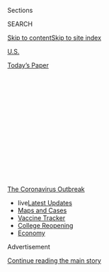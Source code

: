 <div id="app">

<div>

<div>

<div>

<div class="NYTAppHideMasthead css-1q2w90k e1suatyy0">

<div class="section css-ui9rw0 e1suatyy2">

<div class="css-eph4ug er09x8g0">

<div class="css-6n7j50">

</div>

<span class="css-1dv1kvn">Sections</span>

<div class="css-10488qs">

<span class="css-1dv1kvn">SEARCH</span>

</div>

[Skip to content](#site-content)[Skip to site
index](#site-index)

</div>

<div id="masthead-section-label" class="css-1wr3we4 eaxe0e00">

[U.S.](https://www.nytimes.com/section/us)

</div>

<div class="css-10698na e1huz5gh0">

</div>

</div>

<div id="masthead-bar-one" class="section hasLinks css-15hmgas e1csuq9d3">

<div class="css-uqyvli e1csuq9d0">

</div>

<div class="css-1uqjmks e1csuq9d1">

</div>

<div class="css-9e9ivx">

[](https://myaccount.nytimes.com/auth/login?response_type=cookie&client_id=vi)

</div>

<div class="css-1bvtpon e1csuq9d2">

[Today’s
Paper](https://www.nytimes.com/section/todayspaper)

</div>

</div>

</div>

</div>

<div data-aria-hidden="false">

<div id="site-content" data-role="main">

<div>

<div class="css-1aor85t" style="opacity:0.000000001;z-index:-1;visibility:hidden">

<div class="css-1hqnpie">

<div class="css-epjblv">

<span class="css-17xtcya">[U.S.](/section/us)</span><span class="css-x15j1o">|</span><span class="css-fwqvlz">The
Mask Slackers of
1918</span>

</div>

<div class="css-k008qs">

<div class="css-1iwv8en">

<span class="css-18z7m18"></span>

<div>

</div>

</div>

<span class="css-1n6z4y">https://nyti.ms/2XpK4vD</span>

<div class="css-1705lsu">

<div class="css-4xjgmj">

<div class="css-4skfbu" data-role="toolbar" data-aria-label="Social Media Share buttons, Save button, and Comments Panel with current comment count" data-testid="share-tools">

  - 
  - 
  - 
  - 
    
    <div class="css-6n7j50">
    
    </div>

  - 
  - 

</div>

</div>

</div>

</div>

</div>

</div>

<div id="NYT_TOP_BANNER_REGION" class="css-13pd83m">

<div>

<div id="styln-prism-menu-1592847958612" class="section interactive-content interactive-size-medium css-1edisqu">

<div class="css-17ih8de interactive-body">

<div id="scroll-container" class="css-1gj85ro">

[<span class="styln-title-wrap"><span class="css-1pje3qr">The
Coronavirus</span><span class="css-1pje3qr">
Outbreak</span></span>](https://www.nytimes.com/news-event/coronavirus?action=click&pgtype=Article&state=default&region=TOP_BANNER&context=storylines_menu)

  - <span class="css-kqxiym" data-emphasize="true">live</span>[Latest
    Updates](https://www.nytimes.com/2020/08/04/world/coronavirus-cases.html?action=click&pgtype=Article&state=default&region=TOP_BANNER&context=storylines_menu)
  - [Maps and
    Cases](https://www.nytimes.com/interactive/2020/us/coronavirus-us-cases.html?action=click&pgtype=Article&state=default&region=TOP_BANNER&context=storylines_menu)
  - [Vaccine
    Tracker](https://www.nytimes.com/interactive/2020/science/coronavirus-vaccine-tracker.html?action=click&pgtype=Article&state=default&region=TOP_BANNER&context=storylines_menu)
  - [College
    Reopening](https://www.nytimes.com/2020/08/02/us/covid-college-reopening.html?action=click&pgtype=Article&state=default&region=TOP_BANNER&context=storylines_menu)
  - [Economy](https://www.nytimes.com/live/2020/08/04/business/stock-market-today-coronavirus?action=click&pgtype=Article&state=default&region=TOP_BANNER&context=storylines_menu)

</div>

</div>

</div>

</div>

</div>

<div id="top-wrapper" class="css-1sy8kpn">

<div id="top-slug" class="css-l9onyx">

Advertisement

</div>

[Continue reading the main
story](#after-top)

<div class="ad top-wrapper" style="text-align:center;height:100%;display:block;min-height:250px">

<div id="top" class="place-ad" data-position="top" data-size-key="top">

</div>

</div>

<div id="after-top">

</div>

</div>

<div>

<div id="sponsor-wrapper" class="css-1hyfx7x">

<div id="sponsor-slug" class="css-19vbshk">

Supported by

</div>

[Continue reading the main
story](#after-sponsor)

<div id="sponsor" class="ad sponsor-wrapper" style="text-align:center;height:100%;display:block">

</div>

<div id="after-sponsor">

</div>

</div>

<div class="css-186x18t">

</div>

<div class="css-1vkm6nb ehdk2mb0">

# The Mask Slackers of 1918

</div>

As the influenza pandemic swept across the United States in 1918 and
1919, masks took a role in political and cultural wars.

<div class="css-79elbk" data-testid="photoviewer-wrapper">

<div class="css-z3e15g" data-testid="photoviewer-wrapper-hidden">

</div>

<div class="css-1a48zt4 ehw59r15" data-testid="photoviewer-children">

![<span class="css-16f3y1r e13ogyst0" data-aria-hidden="true">People
waiting for masks in San Francisco in
1918.</span><span class="css-cnj6d5 e1z0qqy90" itemprop="copyrightHolder"><span class="css-1ly73wi e1tej78p0">Credit...</span><span><span>Hamilton
Henry Dobbin, via California State
Library</span></span></span>](https://static01.nyt.com/images/2020/07/16/multimedia/00xp-1918masks-03/00xp-1918masks-03-articleLarge.jpg?quality=75&auto=webp&disable=upscale)

</div>

</div>

<div class="css-18e8msd">

<div class="css-vp77d3 epjyd6m0">

<div class="css-hus3qt ey68jwv0" data-aria-hidden="true">

[![Christine
Hauser](https://static01.nyt.com/images/2018/02/16/multimedia/author-christine-hauser/author-christine-hauser-thumbLarge.jpg
"Christine Hauser")](https://www.nytimes.com/by/christine-hauser)

</div>

<div class="css-1baulvz">

By [<span class="css-1baulvz last-byline" itemprop="name">Christine
Hauser</span>](https://www.nytimes.com/by/christine-hauser)

</div>

</div>

  - 
    
    <div class="css-ld3wwf e16638kd2">
    
    Published Aug. 3, 2020Updated Aug. 4, 2020,
    <span class="css-epvm6">9:16 a.m.
    ET</span>
    
    </div>

  - 
    
    <div class="css-4xjgmj">
    
    <div class="css-pvvomx" data-role="toolbar" data-aria-label="Social Media Share buttons, Save button, and Comments Panel with current comment count" data-testid="share-tools">
    
      - 
      - 
      - 
      - 
        
        <div class="css-6n7j50">
        
        </div>
    
      - 
      - 
    
    </div>
    
    </div>

</div>

</div>

<div class="section meteredContent css-1r7ky0e" name="articleBody" itemprop="articleBody">

<div class="css-1fanzo5 StoryBodyCompanionColumn">

<div class="css-53u6y8">

The masks were called muzzles, germ shields and dirt traps. They gave
people a “pig-like snout.” Some people snipped holes in their masks to
smoke cigars. Others fastened them to dogs in mockery. Bandits used them
to rob banks.

More than a century ago, as the 1918 influenza pandemic raged in the
United States, masks of gauze and cheesecloth became the facial front
lines in the battle against the virus. But as they have now, the masks
also stoked political division. Then, as now, medical authorities urged
the wearing of masks to help slow the spread of disease. And then, as
now, some people resisted.

In 1918 and 1919, as bars, saloons, restaurants, theaters and schools
were closed, masks became a scapegoat, a symbol of government overreach,
inspiring protests, petitions and defiant bare-face gatherings. All the
while, thousands of Americans were dying in a deadly pandemic.

## 1918: The infection spreads.

The first infections were identified in March, at an Army base in
Kansas, where 100 soldiers were infected. Within a week, the [number of
flu cases grew
fivefold,](https://www.cdc.gov/flu/pandemic-resources/1918-commemoration/pandemic-timeline-1918.htm)
and soon the disease was taking hold across the country, prompting some
cities to impose quarantines and mask orders to contain it.

</div>

</div>

<div class="css-1fanzo5 StoryBodyCompanionColumn">

<div class="css-53u6y8">

By the fall of 1918, seven cities — San Francisco, Seattle, Oakland,
Sacramento, Denver, Indianapolis and Pasadena, Calif. — had put in
effect mandatory face mask laws, said [Dr. Howard
Markel](http://chm.med.umich.edu/about/howard-markel-m-d-ph-d/), a
historian of epidemics and the author of
“[Quarantine\!](https://jhupbooks.press.jhu.edu/title/quarantine)”

Organized resistance to mask wearing was not common, Dr. Markel said,
but it was present. “There were flare-ups, there were scuffles and there
were occasional groups, like the Anti-Mask League,” he said, “but that
is the exception rather than the rule.”

At the forefront of the safety measures was San Francisco, where a man
returning from a trip to Chicago apparently carried the virus home,
according to [archives about the pandemic at the University of
Michigan.](http://www.influenzaarchive.org/cities/city-sanfrancisco.html)

By the end of October, there were more than 60,000 cases statewide, with
7,000 of them in San Francisco. It soon became known as the “masked
city.”

</div>

</div>

<div class="css-79elbk" data-testid="photoviewer-wrapper">

<div class="css-z3e15g" data-testid="photoviewer-wrapper-hidden">

</div>

<div class="css-1a48zt4 ehw59r15" data-testid="photoviewer-children">

![<span class="css-16f3y1r e13ogyst0" data-aria-hidden="true">Workers at
an information desk wearing masks in San Francisco in
1918.</span><span class="css-cnj6d5 e1z0qqy90" itemprop="copyrightHolder"><span class="css-1ly73wi e1tej78p0">Credit...</span><span>Hamilton
Henry Dobbin, via California State
Library</span></span>](https://static01.nyt.com/images/2020/07/16/multimedia/00xp-1918masks-06/00xp-1918masks-06-articleLarge.jpg?quality=75&auto=webp&disable=upscale)

</div>

</div>

<div class="css-1fanzo5 StoryBodyCompanionColumn">

<div class="css-53u6y8">

“The Mask Ordinance,” signed by Mayor James Rolph on Oct. 22, made San
Francisco the first American city to require face coverings, which had
to be four layers thick.

</div>

</div>

<div class="css-1fanzo5 StoryBodyCompanionColumn">

<div class="css-53u6y8">

## Masks that looked like ‘slabs of ravioli’

Resisters complained about appearance, comfort and freedom, even after
the flu [killed an estimated 195,000 Americans in October
alone.](https://www.cdc.gov/flu/pandemic-resources/1918-commemoration/pandemic-timeline-1918.htm)

Alma Whitaker, writing in The Los Angeles Times on Oct. 22, 1918,
reviewed masks’ impact on society and celebrity, saying famous people
shunned them because it was “so horrid” to go unrecognized.

“The big restaurants are the funniest sights, with all the waiters and
diners masked, the latter just raising their screen to pop in a mouthful
of food,” she
wrote.

<div id="NYT_MAIN_CONTENT_1_REGION" class="css-9tf9ac">

<div>

<div id="styln-covid-updates-world" class="section interactive-content interactive-size-medium css-1ftcdic">

<div class="css-17ih8de interactive-body">

<div id="styln-briefing-block" data-asset-id="QXJ0aWNsZTpueXQ6Ly9hcnRpY2xlLzNhNGMwYWI5LWIwY2QtNWQwOS1hZTgwLTdjMGU3ZTA1OWQ2OA==">

<div class="briefing-block-header-section">

# [Latest Updates: Global Coronavirus Outbreak](https://www.nytimes.com/2020/08/04/world/coronavirus-cases.html?action=click&pgtype=Article&state=default&region=MAIN_CONTENT_1&context=storylines_live_updates)

<div class="briefing-block-ts">

Updated 2020-08-04T18:14:55.559Z

</div>

</div>

  - [N.Y.C.’s health commissioner resigns after clashing with the mayor
    over the
    virus.](https://www.nytimes.com/2020/08/04/world/coronavirus-cases.html?action=click&pgtype=Article&state=default&region=MAIN_CONTENT_1&context=storylines_live_updates#link-4d1eafa8)
  - [Public and private schools are dividing over in-person instruction
    in Maryland and
    elsewhere.](https://www.nytimes.com/2020/08/04/world/coronavirus-cases.html?action=click&pgtype=Article&state=default&region=MAIN_CONTENT_1&context=storylines_live_updates#link-18bf040e)
  - [‘Long days, long nights’: Washington prepares for a prolonged fight
    over virus
    relief.](https://www.nytimes.com/2020/08/04/world/coronavirus-cases.html?action=click&pgtype=Article&state=default&region=MAIN_CONTENT_1&context=storylines_live_updates#link-6b644638)

<div class="briefing-block-footer">

<div class="briefing-block-footer-meta">

[See more
updates](https://www.nytimes.com/2020/08/04/world/coronavirus-cases.html?action=click&pgtype=Article&state=default&region=MAIN_CONTENT_1&context=storylines_live_updates)

</div>

<div class="briefing-block-briefinglinks">

<span>More live coverage:</span>
[Markets](https://www.nytimes.com/live/2020/08/04/business/stock-market-today-coronavirus?action=click&pgtype=Article&state=default&region=MAIN_CONTENT_1&context=storylines_live_updates)

</div>

</div>

</div>

</div>

</div>

</div>

</div>

When Ms. Whitaker herself declined to wear one, she was “forcibly taken”
to the Red Cross as a “slacker,” and ordered to make one and put it
on.

</div>

</div>

<div class="css-79elbk" data-testid="photoviewer-wrapper">

<div class="css-z3e15g" data-testid="photoviewer-wrapper-hidden">

</div>

<div class="css-1a48zt4 ehw59r15" data-testid="photoviewer-children">

<div class="css-1xdhyk6 erfvjey0">

<span class="css-1ly73wi e1tej78p0">Image</span>

<div class="css-zjzyr8">

<div data-testid="lazyimage-container" style="height:286.1333333333333px">

</div>

</div>

</div>

<span class="css-16f3y1r e13ogyst0" data-aria-hidden="true">A policeman
wearing a flu mask talking to a couple, one masked, one
not.</span><span class="css-cnj6d5 e1z0qqy90" itemprop="copyrightHolder"><span class="css-1ly73wi e1tej78p0">Credit...</span><span>Hamilton
Henry Dobbin, via California State Library</span></span>

</div>

</div>

<div class="css-1fanzo5 StoryBodyCompanionColumn">

<div class="css-53u6y8">

The San Francisco Chronicle said the simplest type of mask was of folded
gauze affixed with elastic or tape. The police went for gauze masks,
which resembled an unflattering “nine ordinary slabs of ravioli arranged
in a square.”

</div>

</div>

<div class="css-1fanzo5 StoryBodyCompanionColumn">

<div class="css-53u6y8">

There was room for creativity. Some of the coverings were “fearsome
looking machines” that lent a “pig-like aspect” to the wearer’s face.

## Mask court

The penalty for violators was $5 to $10, or 10 days’ imprisonment.

On Nov. 9, 1,000 people were arrested, The San Francisco Chronicle
reported. City prisons swelled to standing room only; police shifts and
court sessions were added to help manage.

“Where is your mask?” Judge Mathew Brady asked offenders at the Hall of
Justice, where sessions dragged into night. Some gave fake names, said
they just wanted to light a cigar or that they hated following laws.

Jail terms of 8 hours to 10 days were given out. Those who could not pay
$5 were jailed for 48
hours.

</div>

</div>

<div class="css-79elbk" data-testid="photoviewer-wrapper">

<div class="css-z3e15g" data-testid="photoviewer-wrapper-hidden">

</div>

<div class="css-1a48zt4 ehw59r15" data-testid="photoviewer-children">

<div class="css-1xdhyk6 erfvjey0">

<span class="css-1ly73wi e1tej78p0">Image</span>

<div class="css-zjzyr8">

<div data-testid="lazyimage-container" style="height:257.77777777777777px">

</div>

</div>

</div>

<span class="css-16f3y1r e13ogyst0" data-aria-hidden="true">Rail
commuters wearing white protective masks, one with the additional
message “wear a mask or go to jail,” during the 1918 influenza pandemic
in
California.</span><span class="css-cnj6d5 e1z0qqy90" itemprop="copyrightHolder"><span class="css-1ly73wi e1tej78p0">Credit...</span><span>Vintage
Space/Alamy</span></span>

</div>

</div>

<div class="css-1fanzo5 StoryBodyCompanionColumn">

<div class="css-53u6y8">

## The ‘mask slacker’ of San Francisco is shot.

On Oct. 28, a blacksmith named James Wisser stood on Powell and Market
streets in front of a drugstore, urging a crowd to dispose of their
masks, which he described as “bunk.”

A health inspector, Henry D. Miller, led him to the drugstore to buy a
mask.

At the door, Mr. Wisser struck Mr. Miller with a sack of silver dollars
and knocked him to the ground, The San Francisco Chronicle reported.
While being “pummeled,” Mr. Miller, 62, fired four times with a
revolver. Passers-by “scurried for cover,” The Associated Press said.

</div>

</div>

<div class="css-1fanzo5 StoryBodyCompanionColumn">

<div class="css-53u6y8">

Mr. Wisser was injured, as were two bystanders. He was charged with
disturbing the peace, resisting an officer and assault. The inspector
was charged with assault with a deadly weapon.

## In Los Angeles, ‘To Mask or Not to Mask.’

That was the headline for a report published in The Los Angeles Times
when city officials met in November to decide whether to require
residents to wear “germ scarers” or “flu-scarers.”

Public feedback was invited. Some supported masks so theaters, churches
and schools could operate. Opponents said masks were “mere dirt and dust
traps and do more harm than good.”

“I have seen some persons wearing their masks for a while hanging about
their necks, and then apply them to their faces, forgetting that they
might have picked up germs while dangling about their clothes,” Dr. E.W.
Fleming said in a Los Angeles Times report.

An ear, nose and throat specialist, Dr. John J. Kyle, said: “I saw a
woman in a restaurant today with a mask on. She was in ordinary street
clothes, and every now and then she raised her hand to her face and
fussed with the mask.”

## In Illinois, the right to choose, and to reject.

Suffragists fighting for the right to vote made a gesture that rejected
covering their mouths at a time when their voices were crucial.

At the annual convention of the Illinois Equal Suffrage Association, in
October 1918, they set chairs four feet apart, closed doors to the
public and limited attendance to 100 delegates, the Chicago Daily
Tribune
reported.

</div>

</div>

<div class="css-79elbk" data-testid="photoviewer-wrapper">

<div class="css-z3e15g" data-testid="photoviewer-wrapper-hidden">

</div>

<div class="css-1a48zt4 ehw59r15" data-testid="photoviewer-children">

<div class="css-1xdhyk6 erfvjey0">

<span class="css-1ly73wi e1tej78p0">Image</span>

<div class="css-zjzyr8">

<div data-testid="lazyimage-container" style="height:274.53333333333336px">

</div>

</div>

</div>

<span class="css-16f3y1r e13ogyst0" data-aria-hidden="true">Headlines
from newspapers in
Chicago.</span><span class="css-cnj6d5 e1z0qqy90" itemprop="copyrightHolder"><span class="css-1ly73wi e1tej78p0">Credit...</span><span>Chicago
History Museum/Getty Images</span></span>

</div>

</div>

<div class="css-1fanzo5 StoryBodyCompanionColumn">

<div class="css-53u6y8">

But the women “showed their scorn” for masks, it said. It’s unclear why.

Allison K. Lange, an associate history professor at Wentworth Institute
of Technology, said one reason could have been that they wanted to keep
a highly visible profile.

“Suffragists wanted to make sure their leaders were familiar political
figures,” Dr. Lange said.

## ‘Four weeks of muzzled misery’

San Francisco’s mask ordinance expired after four weeks at noon on Nov.
21. The city celebrated, and church bells tolled.

A “delinquent” bent on blowing his nose tore his mask off so quickly
that it “nearly ruptured his ear,” The San Francisco Chronicle reported.
He and others stomped on their masks in the street. As a police officer
watched, it dawned on him that “his vigil over the masks was done.”

Waiters, barkeeps and others bared their faces. Drinks were on the
house. Ice cream shops handed out treats. The sidewalks were strewn with
gauze, the “relics of a torturous month,” The Chronicle
said.

<div id="NYT_MAIN_CONTENT_3_REGION" class="css-9tf9ac">

<div>

<div id="styln-prism-freeform-1594220623585" class="section interactive-content interactive-size-medium css-1ftcdic">

<div class="css-17ih8de interactive-body">

<div id="prism-freeform-block-85410" class="css-19mumt8" data-role="complementary" data-storyline="The Coronavirus Outbreak" data-truncated="true" tabindex="0">

<div class="css-a8d9oz">

<div class="css-eb027h">

[](https://www.nytimes.com/news-event/coronavirus?action=click&pgtype=Article&state=default&region=MAIN_CONTENT_3&context=storylines_faq)

### The Coronavirus Outbreak ›

#### Frequently Asked Questions

Updated August 4, 2020

  - #### I have antibodies. Am I now immune?
    
      - As of right now,[that seems likely, for at least several
        months.](https://www.nytimes.com/2020/07/22/health/covid-antibodies-herd-immunity.html?action=click&pgtype=Article&state=default&region=MAIN_CONTENT_3&context=storylines_faq)
        There have been frightening accounts of people suffering what
        seems to be a second bout of Covid-19. But experts say these
        patients may have a drawn-out course of infection, with the
        virus taking a slow toll weeks to months after initial exposure.
        People infected with the coronavirus typically
        [produce](https://www.nature.com/articles/s41586-020-2456-9)
        immune molecules called antibodies, which are [protective
        proteins made in response to an
        infection](https://www.nytimes.com/2020/05/07/health/coronavirus-antibody-prevalence.html?action=click&pgtype=Article&state=default&region=MAIN_CONTENT_3&context=storylines_faq)[.
        These antibodies
        may](https://www.nytimes.com/2020/05/07/health/coronavirus-antibody-prevalence.html?action=click&pgtype=Article&state=default&region=MAIN_CONTENT_3&context=storylines_faq)
        last in the body [only two to three
        months](https://www.nature.com/articles/s41591-020-0965-6),
        which may seem worrisome, but that’s perfectly normal after an
        acute infection subsides, said Dr. Michael Mina, an immunologist
        at Harvard University. It may be possible to get the coronavirus
        again, but it’s highly unlikely that it would be possible in a
        short window of time from initial infection or make people
        sicker the second time.

  - #### I’m a small-business owner. Can I get relief?
    
      - The [stimulus bills enacted in
        March](https://www.nytimes.com/article/small-business-loans-stimulus-grants-freelancers-coronavirus.html?action=click&pgtype=Article&state=default&region=MAIN_CONTENT_3&context=storylines_faq)
        offer help for the millions of American small businesses. Those
        eligible for aid are businesses and nonprofit organizations with
        fewer than 500 workers, including sole proprietorships,
        independent contractors and freelancers. Some larger companies
        in some industries are also eligible. The help being offered,
        which is being managed by the Small Business Administration,
        includes the Paycheck Protection Program and the Economic Injury
        Disaster Loan program. But lots of folks have [not yet seen
        payouts.](https://www.nytimes.com/interactive/2020/05/07/business/small-business-loans-coronavirus.html?action=click&pgtype=Article&state=default&region=MAIN_CONTENT_3&context=storylines_faq)
        Even those who have received help are confused: The rules are
        draconian, and some are stuck sitting on [money they don’t know
        how to
        use.](https://www.nytimes.com/2020/05/02/business/economy/loans-coronavirus-small-business.html?action=click&pgtype=Article&state=default&region=MAIN_CONTENT_3&context=storylines_faq)
        Many small-business owners are getting less than they expected
        or [not hearing anything at
        all.](https://www.nytimes.com/2020/06/10/business/Small-business-loans-ppp.html?action=click&pgtype=Article&state=default&region=MAIN_CONTENT_3&context=storylines_faq)

  - #### What are my rights if I am worried about going back to work?
    
      - Employers have to provide [a safe
        workplace](https://www.osha.gov/SLTC/covid-19/standards.html)
        with policies that protect everyone equally. [And if one of your
        co-workers tests positive for the coronavirus, the
        C.D.C.](https://www.nytimes.com/article/coronavirus-money-unemployment.html?action=click&pgtype=Article&state=default&region=MAIN_CONTENT_3&context=storylines_faq)
        has said that [employers should tell their
        employees](https://www.cdc.gov/coronavirus/2019-ncov/community/guidance-business-response.html)
        -- without giving you the sick employee’s name -- that they may
        have been exposed to the virus.

  - #### Should I refinance my mortgage?
    
      - [It could be a good
        idea,](https://www.nytimes.com/article/coronavirus-money-unemployment.html?action=click&pgtype=Article&state=default&region=MAIN_CONTENT_3&context=storylines_faq)
        because mortgage rates have [never been
        lower.](https://www.nytimes.com/2020/07/16/business/mortgage-rates-below-3-percent.html?action=click&pgtype=Article&state=default&region=MAIN_CONTENT_3&context=storylines_faq)
        Refinancing requests have pushed mortgage applications to some
        of the highest levels since 2008, so be prepared to get in line.
        But defaults are also up, so if you’re thinking about buying a
        home, be aware that some lenders have tightened their standards.

  - #### What is school going to look like in September?
    
      - It is unlikely that many schools will return to a normal
        schedule this fall, requiring the grind of [online
        learning](https://www.nytimes.com/2020/06/05/us/coronavirus-education-lost-learning.html?action=click&pgtype=Article&state=default&region=MAIN_CONTENT_3&context=storylines_faq),
        [makeshift child
        care](https://www.nytimes.com/2020/05/29/us/coronavirus-child-care-centers.html?action=click&pgtype=Article&state=default&region=MAIN_CONTENT_3&context=storylines_faq)
        and [stunted
        workdays](https://www.nytimes.com/2020/06/03/business/economy/coronavirus-working-women.html?action=click&pgtype=Article&state=default&region=MAIN_CONTENT_3&context=storylines_faq)
        to continue. California’s two largest public school districts —
        Los Angeles and San Diego — said on July 13, that [instruction
        will be remote-only in the
        fall](https://www.nytimes.com/2020/07/13/us/lausd-san-diego-school-reopening.html?action=click&pgtype=Article&state=default&region=MAIN_CONTENT_3&context=storylines_faq),
        citing concerns that surging coronavirus infections in their
        areas pose too dire a risk for students and teachers. Together,
        the two districts enroll some 825,000 students. They are the
        largest in the country so far to abandon plans for even a
        partial physical return to classrooms when they reopen in
        August. For other districts, the solution won’t be an
        all-or-nothing approach. [Many
        systems](https://bioethics.jhu.edu/research-and-outreach/projects/eschool-initiative/school-policy-tracker/),
        including the nation’s largest, New York City, are devising
        [hybrid
        plans](https://www.nytimes.com/2020/06/26/us/coronavirus-schools-reopen-fall.html?action=click&pgtype=Article&state=default&region=MAIN_CONTENT_3&context=storylines_faq)
        that involve spending some days in classrooms and other days
        online. There’s no national policy on this yet, so check with
        your municipal school system regularly to see what is happening
        in your
community.

<div id="styln-survey-component-85410" class="styln-survey-component" data-surveyname="faq" data-surveystoryline="coronavirus">

</div>

</div>

<div class="css-6mllg9">

</div>

<div class="css-pmm6ed">

<span class="css-5gimkt"></span>

</div>

</div>

</div>

</div>

</div>

</div>

</div>

The spread had been halted. But a second wave was on the horizon.

By December, the San Francisco Board of Supervisors was again proposing
a mask requirement, meeting with testy
opposition.

</div>

</div>

<div class="css-79elbk" data-testid="photoviewer-wrapper">

<div class="css-z3e15g" data-testid="photoviewer-wrapper-hidden">

</div>

<div class="css-1a48zt4 ehw59r15" data-testid="photoviewer-children">

<div class="css-1xdhyk6 erfvjey0">

<span class="css-1ly73wi e1tej78p0">Image</span>

<div class="css-zjzyr8">

<div data-testid="lazyimage-container" style="height:279.68888888888887px">

</div>

</div>

</div>

<span class="css-16f3y1r e13ogyst0" data-aria-hidden="true">Police Court
Officials of San Francisco holding a session in the open, as a
precaution against the spreading influenza epidemic in late November of
1918.</span><span class="css-cnj6d5 e1z0qqy90" itemprop="copyrightHolder"><span class="css-1ly73wi e1tej78p0">Credit...</span><span>National
Archives</span></span>

</div>

</div>

<div class="css-1fanzo5 StoryBodyCompanionColumn">

<div class="css-53u6y8">

Around the end of the year, a bomb was defused outside the office of San
Francisco’s chief health officer, Dr. William C. Hassler. “Things were
violent and aggressive, but it was because people were losing money,”
said Brian Dolan, a medical historian at the University of California,
San Francisco. “It wasn’t about a constitutional issue; it was a money
issue.”

By the end of 1918, the death toll from influenza had reached at least
244,681, mostly in the last four months, according to government
[statistics.](https://www.cdc.gov/nchs/data/vsushistorical/mortstatsh_1918.pdf)

## 1919: A new year

In January, Pasadena’s city commission passed a mask ordinance. The
police grudgingly enforced it, cracking down on cigar smokers and
passengers in cars. Sixty people were arrested on the first day, The Los
Angeles Times reported on Jan. 22, in an article titled “Pasadena Snorts
Under Masks.”

“It is the most unpopular law ever placed on the Pasadena records,” W.S.
McIntyre, the chief of police, told the paper. “We are cursed from all
sides.”

Some mocked the rule by stretching gauze across car vents or dog snouts.
Cigar vendors said they lost customers, though enterprising aficionados
cut a hole in the cloth. (They were still arrested.) Barbers lost
shaving business. Merchants complained traffic dropped as more people
stayed home.

Petitions were circulated at cigar stands. Arrests rose, even of the
powerful. Ernest May, the president of Security National Bank of
Pasadena, and five “prominent” guests were rounded up at the Maryland
Hotel one Sunday.

They had masks on, but not covering their faces.

## The Anti-Mask League.

As the contagion moved into its second year, so did the skepticism.

</div>

</div>

<div class="css-1fanzo5 StoryBodyCompanionColumn">

<div class="css-53u6y8">

On Dec. 17, 1918, the San Francisco Board of Supervisors reinstituted
the mask ordinance after deaths started to climb, a trend that spilled
over into the new year with [1,800 flu cases and 101 deaths reported
there in the first five days of
January.](https://www.cdc.gov/flu/pandemic-resources/1918-commemoration/pandemic-timeline-1918.htm)

That board’s decision led to the creation of the Anti-Mask League, a
sign that resistance to masks was resurfacing as cities tried to
reimpose orders to wear them when infections returned.

The league was led by a woman, E.J. Harrington, a lawyer, social
activist and political opponent of the mayor. About a half-dozen other
women filled its top ranks. Eight men also joined, some of them
representing unions, along with two members of the board of supervisors
who had voted against masks.

“The masks turned into a political symbol,” Dr. Dolan
said.

</div>

</div>

<div class="css-79elbk" data-testid="photoviewer-wrapper">

<div class="css-z3e15g" data-testid="photoviewer-wrapper-hidden">

</div>

<div class="css-1a48zt4 ehw59r15" data-testid="photoviewer-children">

<div class="css-1xdhyk6 erfvjey0">

<span class="css-1ly73wi e1tej78p0">Image</span>

<div class="css-zjzyr8">

<div data-testid="lazyimage-container" style="height:306.11111111111114px">

</div>

</div>

</div>

<span class="css-16f3y1r e13ogyst0" data-aria-hidden="true">A call to
protest by the Anti-Mask League in The San Francisco Chronicle, on Jan.
25,
1919.</span><span class="css-cnj6d5 e1z0qqy90" itemprop="copyrightHolder"><span class="css-1ly73wi e1tej78p0">Credit...</span><span>UC
Berkley</span></span>

</div>

</div>

<div class="css-1fanzo5 StoryBodyCompanionColumn">

<div class="css-53u6y8">

On Jan. 25, the league held its first organizational meeting, open to
the public at the Dreamland Rink, where they united behind demands for
the repeal of the mask ordinance and for the resignations of the mayor
and health officials.

Their objections included lack of scientific evidence that masks worked
and the idea that forcing people to wear the coverings was
unconstitutional.

On Jan. 27, the league protested at a Board of Supervisors meeting, but
the mayor held his ground. There were hisses and cries of “freedom and
liberty,” [Dr. Dolan wrote in his paper on the
epidemic.](https://escholarship.org/uc/item/5q91q53r)

</div>

</div>

<div class="css-1fanzo5 StoryBodyCompanionColumn">

<div class="css-53u6y8">

Repeal came a few days later on Feb. 1, when Mayor Rolph cited a
downturn in infections.

But a third wave of flu rolled in late that year. The final death toll
reached an estimated 675,000 nationwide, or 30 for every 1,000 people in
San Francisco, making it one of the worst-hit cities in America.

Dr. Dolan said the story of the Anti-Mask League, which has drawn
renewed interest now in 2020, demonstrates the disconnect between
individual choice and universal compliance.

That sentiment echoes through the century from the voice of a San
Francisco railway worker named Frank Cocciniglia.

Arrested on Kearny Street in January, Mr. Cocciniglia told the judge
that he “was not disposed to do anything not in harmony with his
feelings,” according to a Los Angeles Times report.

He was sentenced to five days in jail.

“That suits me,” Mr. Cocciniglia said as he left the stand. “I won’t
have to wear a mask there.”

Alain Delaqueriere contributed research.

</div>

</div>

<div>

</div>

</div>

<div>

</div>

<div>

</div>

<div>

</div>

<div>

<div id="bottom-wrapper" class="css-1ede5it">

<div id="bottom-slug" class="css-l9onyx">

Advertisement

</div>

[Continue reading the main
story](#after-bottom)

<div id="bottom" class="ad bottom-wrapper" style="text-align:center;height:100%;display:block;min-height:90px">

</div>

<div id="after-bottom">

</div>

</div>

</div>

</div>

</div>

## Site Index

<div>

</div>

## Site Information Navigation

  - [© <span>2020</span> <span>The New York Times
    Company</span>](https://help.nytimes.com/hc/en-us/articles/115014792127-Copyright-notice)

<!-- end list -->

  - [NYTCo](https://www.nytco.com/)
  - [Contact
    Us](https://help.nytimes.com/hc/en-us/articles/115015385887-Contact-Us)
  - [Work with us](https://www.nytco.com/careers/)
  - [Advertise](https://nytmediakit.com/)
  - [T Brand Studio](http://www.tbrandstudio.com/)
  - [Your Ad
    Choices](https://www.nytimes.com/privacy/cookie-policy#how-do-i-manage-trackers)
  - [Privacy](https://www.nytimes.com/privacy)
  - [Terms of
    Service](https://help.nytimes.com/hc/en-us/articles/115014893428-Terms-of-service)
  - [Terms of
    Sale](https://help.nytimes.com/hc/en-us/articles/115014893968-Terms-of-sale)
  - [Site
    Map](https://spiderbites.nytimes.com)
  - [Help](https://help.nytimes.com/hc/en-us)
  - [Subscriptions](https://www.nytimes.com/subscription?campaignId=37WXW)

</div>

</div>

</div>

</div>
